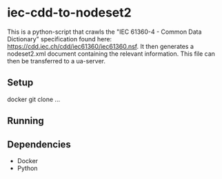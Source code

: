 # iec-cdd-to-nodeset2
This is a python-script that crawls the "IEC 61360-4 - Common Data Dictionary" specification found here:
https://cdd.iec.ch/cdd/iec61360/iec61360.nsf. It then generates a nodeset2.xml document containing the relevant information. This file can then be transferred to a ua-server.

## Setup
docker
git clone
...

## Running

## Dependencies
- Docker
- Python
